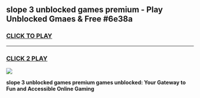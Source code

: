 
## slope 3 unblocked games premium - Play Unblocked Gmaes & Free #6e38a
<h3>
<a href="https://news.freeplayer.one?title=slope_3_unblocked_games_premium&ref=24F">CLICK TO PLAY</a></h3>
<hr>

<h3>
<a href="https://news.freeplayer.one?title=slope_3_unblocked_games_premium&ref=24F">CLICK 2 PLAY</a>
  
</h3>

<a href="https://news.freeplayer.one?title=slope_3_unblocked_games_premium&ref=24F/"><img src="https://clearcache.store/games.png"></a>


**slope 3 unblocked games premium games unblocked: Your Gateway to Fun and Accessible Online Gaming**
